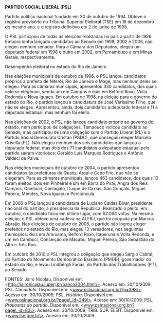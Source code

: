 **PARTIDO SOCIAL LIBERAL (PSL)**

Partido político nacional fundado em 30 de outubro de 1994. Obteve o
registro provisório no Tribunal Superior Eleitoral (TSE) em 19 de
dezembro do mesmo ano, e o registro definitivo em 2 de junho de 1998.

O PSL participou de todas as eleições realizadas no país a partir de
1996. Embora tenha lançado candidatos ao Senado em 1998, 2002 e 2006,
não elegeu nenhum senador. Para a Câmara dos Deputados, elegeu um
deputado federal em 1998 e outro em 2002, em Pernambuco e em Minas
Gerais, respectivamente.

Desempenho eleitoral no estado do Rio de Janeiro

Nas eleições municipais de outubro de 1996, o PSL lançou candidatos
próprios a prefeito de Niterói, Rio de Janeiro e Magé, mas nenhum deles
se elegeu. Para as câmaras municipais, apresentou 330 candidatos, dos
quais sete se elegeram, sendo um em Campos e dois em Belford Roxo, Volta
Redonda e Nova Iguaçu. Em outubro de 1998, na eleição para o governo do
estado do Rio, o partido lançou a candidatura de José Veríssimo Filho,
que não se elegeu. Apresentou, ainda, dois candidatos a deputado federal
e 11 a deputado estadual, mas nenhum foi eleito.

Nas eleições de 2002, o PSL não lançou candidato próprio ao governo do
estado, nem participou de coligações. Tampouco indicou candidato ao
Senado, mas participou de uma coligação com o Partido Liberal (PL) e o
Partido Social Democrata Cristão (PSDC), que conseguiu eleger Marcelo
Crivella (PL). Não elegeu nenhum dos seis candidatos que lançou a
deputado federal, mas dois dos 71 candidatos a deputado estadual pelo
partido saíram vitoriosos: Geraldo Luís Marques Rodrigues e Antônio
Valdeci de Paiva.

Nas eleições municipais de outubro de 2004, o partido apresentou
candidatos às prefeituras de Quatis, Areal e Cabo Frio, que não se
elegeram. Para as câmaras municipais, lançou 463 candidatos, dos quais
13 foram eleitos: dois em Pinheiral e um em Barra do Piraí, Angra dos
Reis, Campos, Cambuci, Cantagalo, Duque de Caxias, São Gonçalo, Miguel
Pereira, Mendes, Nova Iguaçu e Porciúncula.

Em 2006 o PSL lançou a candidatura de Luciano Caldas Bivar, presidente
nacional do partido, à presidência da República. Realizado o pleito, em
outubro, o candidato ficou em último lugar, com 62.064 votos. Na mesma
eleição, o PSL obteve uma cadeira na ALERJ, que foi ocupada por Marcos
Abraão. Nas eleições de outubro de 2008, o partido não logrou eleger
prefeitos no estado do Rio, mas elegeu 13 vereadores, nos seguintes
municípios: dois em Araruama, Belford Roxo, Itaperuna e Volta Redonda, e
um em Cambuci, Conceição de Macabu, Miguel Pereira, São Sebastião do
Alto e Três Rios.

Em outubro de 2010 o PSL integrou a coligação que elegeu Sérgio Cabral,
do Partido do Movimento Democrático Brasileiro (PMDB), governador do
estado do Rio, e levou Lindbergh Farias, do Partido dos Trabalhadores
(PT), ao Senado.

FONTES: Jairo Nicolau. Disponível em:
\<http://jaironicolau.iuperj.br/banco2004.html\>. Acesso em: 30/10/2009;
PSL. *Candidato*. Disponível em: \<www.pslnacional.org.br/?p=393\>.
Acesso em: 30/10/2009; PSL. *História*. Disponível em:
\<www.pslnacional.org.br/?page\_id=249\>. Acesso em: 30/10/2009; PSL.
*Propostas do partido*. Disponível em:
\<www.pslnacional.org.br/?page\_id=83\>. Acesso em: 30/10/2009; TRIB.
SUP. ELEIT. Disponível em: \<www.tse.gov.br\>. Acesso em: 30/10/2009.
